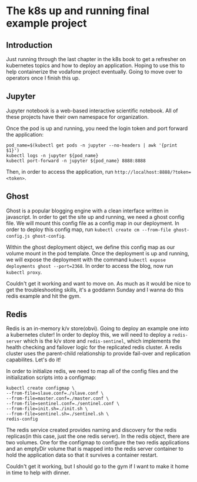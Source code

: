 # The k8s up and running final example project


## Introduction

Just running through the last chapter in the k8s book to get a refresher on kubernetes topics and how to deploy an application. Hoping to use this to help containerize the vodafone project eventually. Going to move over to operators once I finish this up.

## Jupyter

Jupyter notebook is a web-based interactive scientific notebook. All of these projects have their own namespace for organization.

Once the pod is up and running, you need the login token and port forward the application:
```
pod_name=$(kubectl get pods -n jupyter --no-headers | awk '{print $1}')
kubectl logs -n jupyter ${pod_name}
kubectl port-forward -n jupyter ${pod_name} 8888:8888
```
Then, in order to access the application, run `http://localhost:8888/?token=<token>`.

## Ghost

Ghost is a popular blogging engine with a clean interface written in javascript. In order to get the site up and running, we need a ghost config file. We will mount this config file as a config map in our deployment. In order to deploy this config map, run `kubectl create cm --from-file ghost-config.js ghost-config`.

Within the ghost deployment object, we define this config map as our volume mount in the pod template. Once the deployment is up and running, we will expose the deployment with the command `kubectl expose deployments ghost --port=2368`. In order to access the blog, now run `kubectl proxy`.

Couldn't get it working and want to move on. As much as it would be nice to get the troubleshooting skills, it's a goddamn Sunday and I wanna do this redis example and hit the gym.

## Redis

Redis is an in-memory k/v store(obvi). Going to deploy an example one into a kubernetes cluter! In order to deploy this, we will need to deploy a `redis-server` which is the k/v store and `redis-sentinel`, which implements the health checking and failover logic for the replicated redis cluster. A redis cluster uses the parent-child relationship to provide fail-over and replication capabilites. Let's do it!

In order to initialize redis, we need to map all of the config files and the initialization scripts into a configmap:
```
kubectl create configmap \
--from-file=slave.conf=./slave.conf \
--from-file=master.conf=./master.conf \
--from-file=sentinel.conf=./sentinel.conf \
--from-file=init.sh=./init.sh \
--from-file=sentinel.sh=./sentinel.sh \
redis-config
```

The redis service created provides naming and discovery for the redis replicas(in this case, just the one redis server). In the redis object, there are two volumes. One for the configmap to configure the two redis applications and an emptyDir volume that is mapped into the redis server container to hold the application data so that it survives a container restart.

Couldn't get it working, but I should go to the gym if I want to make it home in time to help with dinner.